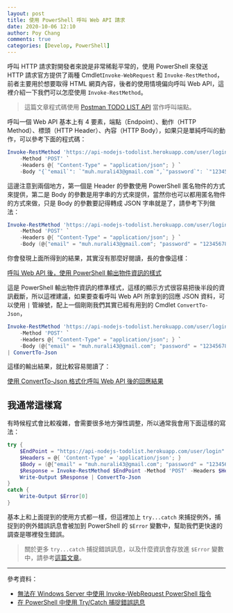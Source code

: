 ```yaml
---
layout: post
title: 使用 PowerShell 呼叫 Web API 請求
date: 2020-10-06 12:10
author: Poy Chang
comments: true
categories: [Develop, PowerShell]
---
```


呼叫 HTTP 請求對開發者來說是非常稀鬆平常的，使用 PowerShell 來發送 HTTP 請求官方提供了兩種 Cmdlet`Invoke-WebRequest` 和 `Invoke-RestMethod`，前者主要用於想要取得 HTML 網頁內容，後者的使用情境偏向呼叫 Web API，這裡介紹一下我們可以怎麼使用 `Invoke-RestMethod`。

>這篇文章程式碼使用 [Postman TODO LIST API](https://documenter.getpostman.com/view/8858534/SW7dX7JG) 當作呼叫端點。

呼叫一個 Web API 基本上有 4 要素，端點（Endpoint）、動作（HTTP Method）、標頭（HTTP Header）、內容（HTTP Body），如果只是單純呼叫的動作，可以參考下面的程式碼：

```ps1
Invoke-RestMethod 'https://api-nodejs-todolist.herokuapp.com/user/login' `
    -Method 'POST' `
    -Headers @{ "Content-Type" = "application/json"; } `
    -Body "{`"email`": `"muh.nurali43@gmail.com`",`"password`": `"12345678`"}"
```

這邊注意到兩個地方，第一個是 Header 的參數使用 PowerShell 匿名物件的方式來提供，第二是 Body 的參數是用字串的方式來提供，當然你也可以都用匿名物件的方式來做，只是 Body 的參數要記得轉成 JSON 字串就是了，請參考下列做法：

```ps1
Invoke-RestMethod 'https://api-nodejs-todolist.herokuapp.com/user/login' `
    -Method 'POST' `
    -Headers @{ "Content-Type" = "application/json"; } `
    -Body (@{"email" = "muh.nurali43@gmail.com"; "password" = "12345678"; } | ConvertTo-Json)
```

你會發現上面所得到的結果，其實沒有那麼好閱讀，長的會像這樣：

[呼叫 Web API 後，使用 PowerShell 輸出物件資訊的樣式](https://i.imgur.com/1cD8SDr.png)

這是 PowerShell 輸出物件資訊的標準樣式，這樣的顯示方式很容易把後半段的資訊截斷，所以這裡建議，如果要查看呼叫 Web API 所拿到的回應 JSON 資料，可以使用 `|` 管線號，配上一個剛剛我們其實已經有用到的 Cmdlet `ConvertTo-Json`，

```ps1
Invoke-RestMethod 'https://api-nodejs-todolist.herokuapp.com/user/login' `
    -Method 'POST' `
    -Headers @{ "Content-Type" = "application/json"; } `
    -Body (@{"email" = "muh.nurali43@gmail.com"; "password" = "12345678"; } | ConvertTo-Json)
| ConvertTo-Json
```

這樣的輸出結果，就比較容易閱讀了：

[使用 ConvertTo-Json 格式化呼叫 Web API 後的回應結果](https://i.imgur.com/rl1OHJR.png)

## 我通常這樣寫

有時候程式會比較複雜，會需要很多地方彈性調整，所以通常我會用下面這樣的寫法：

```ps1
try {
    $EndPoint = "https://api-nodejs-todolist.herokuapp.com/user/login"
    $Headers = @{ 'Content-Type' = 'application/json'; }
    $Body = (@{"email" = "muh.nurali43@gmail.com"; "password" = "12345678"; } | ConvertTo-Json)
    $Response = Invoke-RestMethod $EndPoint -Method 'POST' -Headers $Headers -Body $Body
    Write-Output $Response | ConvertTo-Json
}
catch {
    Write-Output $Error[0]
}
```

基本上和上面提到的使用方式都一樣，但這裡加上 `try...catch` 來捕捉例外，捕捉到的例外錯誤訊息會被加到 PowerShell 的 `$Error` 變數中，幫助我們更快速的調查是哪裡發生錯誤。

>關於更多 `try...catch` 捕捉錯誤訊息，以及什麼資訊會存放進 `$Error` 變數中，請參考[這篇文章](./using-exception-messages-with-try-catch-in-powershell/)。

----------

參考資料：

* [無法在 Windows Server 中使用 Invoke-WebRequest PowerShell 指令](./invoke-webrequest-response-cannot-be-parsed-because-ie-engine-is-not-available/)
* [在 PowerShell 中使用 Try/Catch 捕捉錯誤訊息](./using-exception-messages-with-try-catch-in-powershell/)
